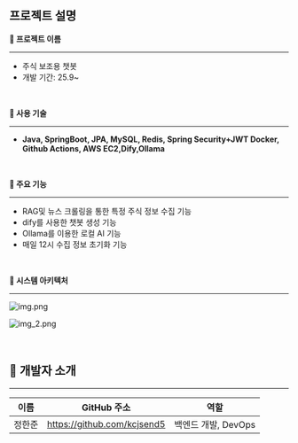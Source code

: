 ## 프로젝트 설명

**📝 프로젝트 이름**

---
- 주식 보조용 챗봇
- 개발 기간: 25.9~

<br>

**🎯 사용 기술**

---
- **Java, SpringBoot, JPA, MySQL, Redis, Spring Security+JWT Docker, Github Actions, AWS EC2,Dify,Ollama**
  
<br>

**🎯 주요 기능**

---
- RAG및 뉴스 크롤링을 통한 특정 주식 정보 수집 기능
- dify를 사용한 챗봇 생성 기능
- Ollama를 이용한 로컬 AI 기능
- 매일 12시 수집 정보 초기화 기능

<br>

**🚀 시스템 아키텍처**

---
![img.png](src/main/resources/static/images/img.png)

![img_2.png](src/main/resources/static/images/img_2.png)

<br>

## 👥 개발자 소개

---

| 이름  | GitHub 주소                        | 역할             |
|-----|----------------------------------|----------------|
| 정한준 | https://github.com/kcjsend5      | 백엔드 개발, DevOps |





